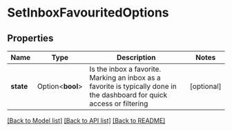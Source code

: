 # SetInboxFavouritedOptions

## Properties

| Name      | Type             | Description                                                                                                              | Notes      |
| --------- | ---------------- | ------------------------------------------------------------------------------------------------------------------------ | ---------- |
| **state** | Option<**bool**> | Is the inbox a favorite. Marking an inbox as a favorite is typically done in the dashboard for quick access or filtering | [optional] |

[[Back to Model list]](../README#documentation-for-models) [[Back to API list]](../README#documentation-for-api-endpoints) [[Back to README]](../README)
